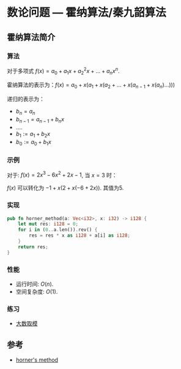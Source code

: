 # 数论问题 — 霍纳算法/秦九韶算法

## 霍纳算法简介

### 算法

对于多项式 $f(x) = a_0 + a_1x + a_2^2x + ... +a_nx^n$.

霍纳算法的表示为：$f(x) = a_0 + x(a_1 + x(a_2 + ... + x(a_{n-1} + x(a_n)...)))$

递归的表示为：

- $b_n = a_n$
- $b_{n-1} = a_{n-1} + b_nx$
- ....
- $b_1 := a_1 + b_2x$
- $b_0 := a_0 + b_1x$

### 示例

对于: $f(x) = 2x^3 - 6x^2 + 2x - 1$, 当 $x=3$ 时：

$f(x)$ 可以转化为 $-1 + x( 2 + x( -6 + 2x))$. 其值为$5$.

### 实现

```Rust
pub fn horner_method(a: Vec<i32>, x: i32) -> i128 {
    let mut res: i128 = 0;
    for i in (0..a.len()).rev() {
        res = res * x as i128 + a[i] as i128;
    }
    return res;
}
```

### 性能

- 运行时间: $O(n)$.
- 空间复杂度: $O(1)$.

### 练习

- [大数取模](http://acm.hdu.edu.cn/showproblem.php?pid=1212)

## 参考

- [horner's method](https://en.wikipedia.org/wiki/Horner%27s_method)
